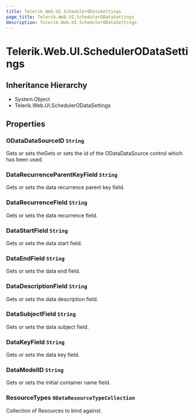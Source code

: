 ```yaml
---
title: Telerik.Web.UI.SchedulerODataSettings
page_title: Telerik.Web.UI.SchedulerODataSettings
description: Telerik.Web.UI.SchedulerODataSettings
---
```


# Telerik.Web.UI.SchedulerODataSettings

## Inheritance Hierarchy

* System.Object
* Telerik.Web.UI.SchedulerODataSettings

## Properties

###  ODataDataSourceID `String`

Gets or sets theGets or sets the id of the ODataDataSource control which has been used.

###  DataRecurrenceParentKeyField `String`

Gets or sets the data recurrence parent key field.

###  DataRecurrenceField `String`

Gets or sets the data recurrence field.

###  DataStartField `String`

Gets or sets the data start field.

###  DataEndField `String`

Gets or sets the data end field.

###  DataDescriptionField `String`

Gets or sets the data description field.

###  DataSubjectField `String`

Gets or sets the data subject field.

###  DataKeyField `String`

Gets or sets the data key field.

###  DataModelID `String`

Gets or sets the initial container name field.

###  ResourceTypes `ODataResourceTypeCollection`

Collection of Resources to bind against.

